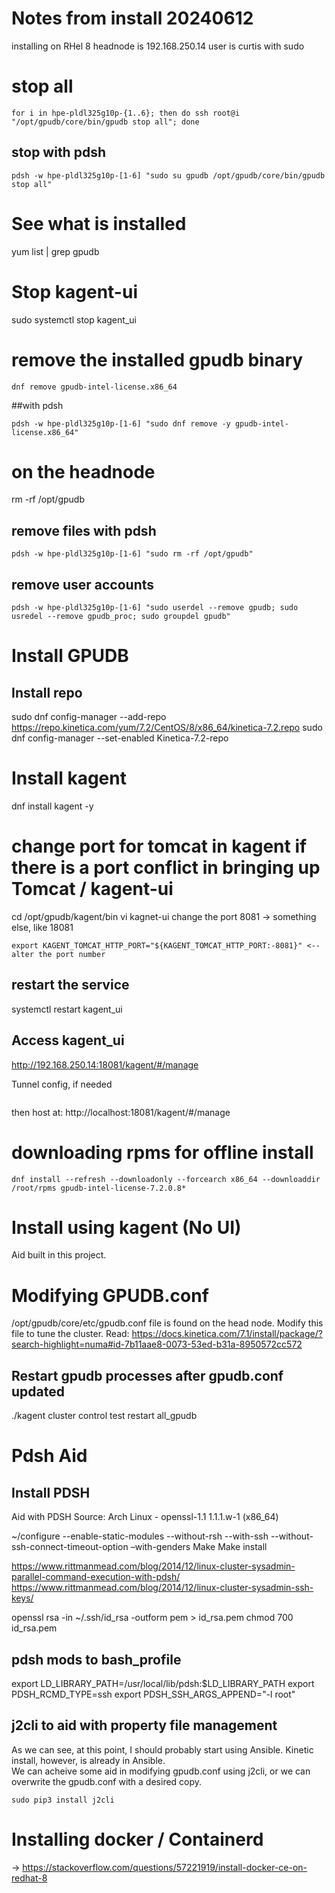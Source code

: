 # Notes from install 20240612

installing on RHel 8
headnode is 192.168.250.14
user is curtis with sudo





# stop all
```
for i in hpe-pldl325g10p-{1..6}; then do ssh root@i "/opt/gpudb/core/bin/gpudb stop all"; done
```

## stop with pdsh
```
pdsh -w hpe-pldl325g10p-[1-6] "sudo su gpudb /opt/gpudb/core/bin/gpudb stop all"
```

# See what is installed
yum list | grep gpudb

# Stop kagent-ui
sudo systemctl stop kagent_ui

# remove the installed gpudb binary
```
dnf remove gpudb-intel-license.x86_64
```

##with pdsh
```
pdsh -w hpe-pldl325g10p-[1-6] "sudo dnf remove -y gpudb-intel-license.x86_64"
```
# on the headnode
rm -rf /opt/gpudb

## remove files with pdsh
```
pdsh -w hpe-pldl325g10p-[1-6] "sudo rm -rf /opt/gpudb"
```

## remove user accounts
```
pdsh -w hpe-pldl325g10p-[1-6] "sudo userdel --remove gpudb; sudo usredel --remove gpudb_proc; sudo groupdel gpudb"
```

# Install GPUDB
## Install repo
sudo dnf config-manager --add-repo https://repo.kinetica.com/yum/7.2/CentOS/8/x86_64/kinetica-7.2.repo
sudo dnf config-manager --set-enabled Kinetica-7.2-repo


# Install kagent
dnf install kagent -y

# change port for tomcat in kagent if there is a port conflict in bringing up Tomcat / kagent-ui
cd /opt/gpudb/kagent/bin
vi kagnet-ui
change the port  8081 -> something else, like 18081
```
export KAGENT_TOMCAT_HTTP_PORT="${KAGENT_TOMCAT_HTTP_PORT:-8081}" <-- alter the port number
```


## restart the service
systemctl restart kagent_ui

## Access kagent_ui
http://192.168.250.14:18081/kagent/#/manage

Tunnel config, if needed
```

```
then host at: http://localhost:18081/kagent/#/manage


# downloading rpms for offline install
```
dnf install --refresh --downloadonly --forcearch x86_64 --downloaddir /root/rpms gpudb-intel-license-7.2.0.8*
```

# Install using kagent (No UI)
Aid built in this project.

# Modifying GPUDB.conf
/opt/gpudb/core/etc/gpudb.conf file is found on the head node.  Modify this file to tune the cluster.
Read:  https://docs.kinetica.com/7.1/install/package/?search-highlight=numa#id-7b11aae8-0073-53ed-b31a-8950572cc572

## Restart gpudb processes after gpudb.conf updated
./kagent cluster control test restart all_gpudb


# Pdsh Aid
                                                                                                                   
## Install PDSH

Aid with PDSH
Source: 
Arch Linux - openssl-1.1 1.1.1.w-1 (x86_64)

~/configure --enable-static-modules --without-rsh --with-ssh --without-ssh-connect-timeout-option –with-genders
Make
Make install


https://www.rittmanmead.com/blog/2014/12/linux-cluster-sysadmin-parallel-command-execution-with-pdsh/
https://www.rittmanmead.com/blog/2014/12/linux-cluster-sysadmin-ssh-keys/


openssl rsa -in ~/.ssh/id_rsa -outform pem > id_rsa.pem
chmod 700 id_rsa.pem

## pdsh mods to bash_profile
export LD_LIBRARY_PATH=/usr/local/lib/pdsh:$LD_LIBRARY_PATH
export PDSH_RCMD_TYPE=ssh
export PDSH_SSH_ARGS_APPEND="-l root"

## j2cli to aid with property file management
As we can see, at this point, I should probably start using Ansible.  Kinetic install, however, is already in Ansible.  
We can acheive some aid in modifying gpudb.conf using j2cli, or we can overwrite the gpudb.conf with a desired copy.

```
sudo pip3 install j2cli
```

# Installing docker / Containerd
-> https://stackoverflow.com/questions/57221919/install-docker-ce-on-redhat-8

